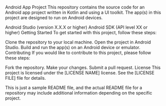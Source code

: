 Android App Project
This repository contains the source code for an Android app project written in Kotlin and using a UI toolkit. The app(s) in this project are designed to run on Android devices.


Android Studio (version X.X.X or higher)
Android SDK (API level XX or higher)
Getting Started
To get started with this project, follow these steps:

Clone the repository to your local machine.
Open the project in Android Studio.
Build and run the app(s) on an Android device or emulator.
Contributing
If you would like to contribute to this project, please follow these steps:

Fork the repository.
Make your changes.
Submit a pull request.
License
This project is licensed under the [LICENSE NAME] license. See the [LICENSE FILE] file for details.

This is just a sample README file, and the actual README file for a repository may include additional information depending on the specific project.
